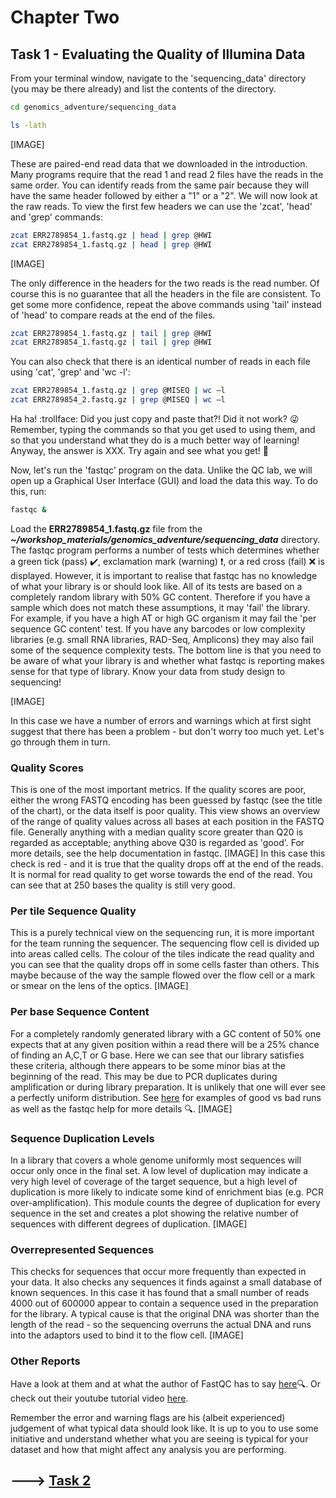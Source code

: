 # Chapter Two
## Task 1 - Evaluating the Quality of Illumina Data
From your terminal window, navigate to the 'sequencing_data' directory (you may be there already) and list the contents of the directory.
```bash
cd genomics_adventure/sequencing_data

ls -lath
```
[IMAGE]

These are paired-end read data that we downloaded in the introduction. Many programs require that the read 1 and read 2 files have the reads in the same order. You can identify reads from the same pair because they will have the same header followed by either a "1" or a "2".  We will now look at the raw reads. To view the first few headers we can use the 'zcat', 'head' and 'grep' commands:
```bash
zcat ERR2789854_1.fastq.gz | head | grep @HWI
zcat ERR2789854_1.fastq.gz | head | grep @HWI
```
[IMAGE]

The only difference in the headers for the two reads is the read number. Of course this is no guarantee that all the headers in the file are consistent. To get some more confidence, repeat the above commands using 'tail' instead of 'head' to compare reads at the end of the files. 
```bash
zcat ERR2789854_1.fastq.gz | tail | grep @HWI
zcat ERR2789854_1.fastq.gz | tail | grep @HWI
```
You can also check that there is an identical number of reads in each file using 'cat', 'grep' and 'wc -l':
```bash
zcat ERR2789854_1.fastq.gz | grep @MISEQ | wc –l
zcat ERR2789854_2.fastq.gz | grep @MISEQ | wc –l
```
Ha ha! :trollface: Did you just copy and paste that?! Did it not work? :stuck_out_tongue_winking_eye: Remember, typing the commands so that you get used to using them, and so that you understand what they do is a much better way of learning! Anyway, the answer is XXX. Try again and see what you get! :hugs:

Now, let's run the 'fastqc' program on the data. Unlike the QC lab, we will open up a Graphical User Interface (GUI) and load the data this way. To do this, run:
```bash
fastqc &
```
Load the **ERR2789854_1.fastq.gz** file from the ***~/workshop_materials/genomics_adventure/sequencing_data*** directory.
The fastqc program performs a number of tests which determines whether a green tick (pass) :heavy_check_mark:, exclamation mark (warning) :exclamation:, or a red cross (fail) :x: is displayed. However, it is important to realise that fastqc has no knowledge of what your library is or should look like. All of its tests are based on a completely random library with 50% GC content. Therefore if you have a sample which does not match these assumptions, it may 'fail' the library. For example, if you have a high AT or high GC organism it may fail the 'per sequence GC content' test. If you have any barcodes or low complexity libraries (e.g. small RNA libraries, RAD-Seq, Amplicons) they may also fail some of the sequence complexity tests.
The bottom line is that you need to be aware of what your library is and whether what fastqc is reporting makes sense for that type of library. Know your data from study design to sequencing!

[IMAGE]

In this case we have a number of errors and warnings which at first sight suggest that there has been a problem - but don't worry too much yet. Let's go through them in turn.

### Quality Scores
This is one of the most important metrics. If the quality scores are poor, either the wrong FASTQ encoding has been guessed by fastqc (see the title of the chart), or the data itself is poor quality. This view shows an overview of the range of quality values across all bases at each position in the FASTQ file.  Generally anything with a median quality score greater than Q20 is regarded as acceptable; anything above Q30 is regarded as 'good'. For more details, see the help documentation in fastqc.
[IMAGE]
In this case this check is red - and it is true that the quality drops off at the end of the reads. It is normal for read quality to get worse towards the end of the read. You can see that at 250 bases the quality is still very good.

### Per tile Sequence Quality
This is a purely technical view on the sequencing run, it is more important for the team running the sequencer. The sequencing flow cell is divided up into areas called cells. The colour of the tiles indicate the read quality and you can see that the quality drops off in some cells faster than others. This maybe because of the way the sample flowed over the flow cell or a mark or smear on the lens of the optics.
[IMAGE]

### Per base Sequence Content
For a completely randomly generated library with a GC content of 50% one expects that at any given position within a read there will be a 25% chance of finding an A,C,T or G base. Here we can see that our library satisfies these criteria, although there appears to be some minor bias at the beginning of the read. This may be due to PCR duplicates during amplification or during library preparation. It is unlikely that one will ever see a perfectly uniform distribution. See [here](http://sequencing.exeter.ac.uk/guide-to-your-data/quality-control/) for examples of good vs bad runs as well as the fastqc help for more details :mag:.
[IMAGE]

### Sequence Duplication Levels
In a library that covers a whole genome uniformly most sequences will occur only once in the final set. A low level of duplication may indicate a very high level of coverage of the target sequence, but a high level of duplication is more likely to indicate some kind of enrichment bias (e.g. PCR over-amplification).
This module counts the degree of duplication for every sequence in the set and creates a plot showing the relative number of sequences with different degrees of duplication. 
[IMAGE]

### Overrepresented Sequences
This checks for sequences that occur more frequently than expected in your data. It also checks any sequences it finds against a small database of known sequences. In this case it has found that a small number of reads 4000 out of 600000 appear to contain a sequence used in the preparation for the library. A typical cause is that the original DNA was shorter than the length of the read - so the sequencing overruns the actual DNA and runs into the adaptors used to bind it to the flow cell.
[IMAGE]

### Other Reports
Have a look at them and at what the author of FastQC has to say [here](https://www.bioinformatics.babraham.ac.uk/projects/fastqc/Help/3%20Analysis%20Modules/):mag:. Or check out their youtube tutorial video [here](https://www.youtube.com/watch?v=bz93ReOv87Y).

Remember the error and warning flags are his (albeit experienced) judgement of what typical data should look like. It is up to you to use some initiative and understand whether what you are seeing is typical for your dataset and how that might affect any analysis you are performing.

## ---> [Task 2]()


